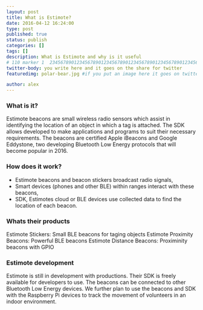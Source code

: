 ```yaml
---
layout: post
title: What is Estimote?
date: 2016-04-12 16:24:00
type: post
published: true
status: publish
categories: []
tags: []
description: What is Estimote and why is it useful
# 110 marker 1  234567890123456789012345678901234567890123456789012345678901234567890123456789012345678901234567890123456789
twitter-body: you write here and it goes on the share for twitter
featuredimg: polar-bear.jpg #if you put an image here it goes on twitter too

author: alex
---
```


### What is it?

Estimote beacons are small wireless radio sensors which assist in identifying the location of an object in which a tag is attached. The SDK allows developed to make applications and programs to suit their necessary requirements. The beacons are certified Apple iBeacons and Google Eddystone, two developing Bluetooth Low Energy protocols that will become popular in 2016.

### How does it work?

- Estimote beacons and beacon stickers broadcast radio signals,
- Smart devices (phones and other BLE) within ranges interact with these beacons,
- SDK, Estimotes cloud or BLE devices use collected data to find the location of each beacon.

### Whats their products

Estimote Stickers: Small BLE beacons for taging objects
Estimote Proximity Beacons: Powerful BLE beacons
Estimote Distance Beacons: Proximinity beacons with GPIO

### Estimote development

Estimote is still in development with productions. Their SDK is freely available for developers to use. The beacons can be connected to other Bluetooth Low Energy devices. We further plan to use the beacons and SDK with the Raspberry Pi devices to track the movement of volunteers in an indoor environment.
